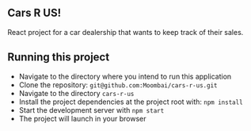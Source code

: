 ## Cars R US!

React project for a car dealership that wants to keep track of their sales.

## Running this project
- Navigate to the directory where you intend to run this application
- Clone the repository: `git@github.com:Moombai/cars-r-us.git`
- Navigate to the directory `cars-r-us`
- Install the project dependencies at the project root with: `npm install`
- Start the development server with `npm start`
- The project will launch in your browser